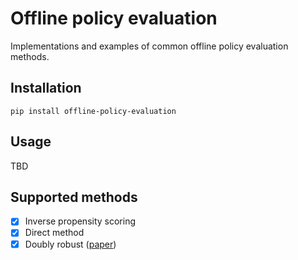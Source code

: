 # Offline policy evaluation

Implementations and examples of common offline policy evaluation methods.

## Installation
```
pip install offline-policy-evaluation
```

## Usage
TBD

## Supported methods

- [x] Inverse propensity scoring
- [x] Direct method
- [x] Doubly robust ([paper](https://arxiv.org/abs/1503.02834))

